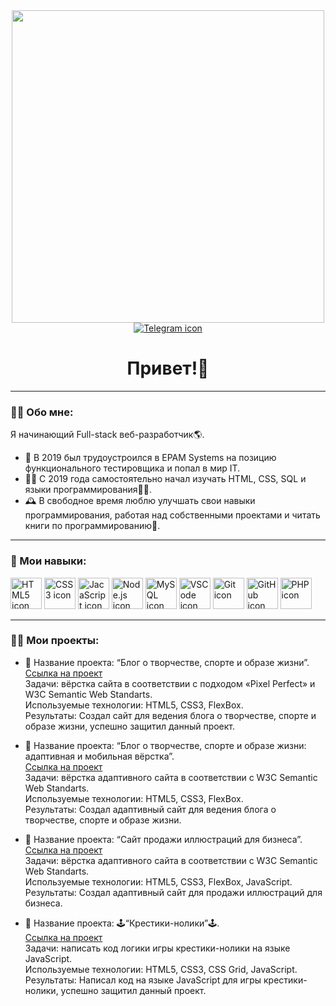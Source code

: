 <div id="header" align="center">
  <img src="https://media.giphy.com/media/PI3QGKFN6XZUCMMqJm/giphy.gif?cid=ecf05e47eesytfi41vbpfrqdwn0hdgl4vp74u6uj2tivngvq&ep=v1_gifs_search&rid=giphy.gif&ct=g" width="500">
</div>
<div id="social" align="center">
  <a href="#">
    <img src="https://img.icons8.com/?size=100&id=oWiuH0jFiU0R&format=png&color=000000" alt="Telegram icon">
  </a>
</div>
<h1 align="center">
  Привет!👋
</h1>

---

### 👨‍💻 Обо мне:
Я начинающий Full-stack веб-разработчик🌎.
- 👔 В 2019 был трудоустроился в EPAM Systems на позицию функционального тестировщика и попал в мир IT.
- 👨‍🎓 С 2019 года самостоятельно начал изучать HTML, CSS, SQL и языки программирования👨‍🔬.
- 🕰️ В свободное время люблю улучшать свои навыки программирования, работая над собственными проектами и читать книги по программированию📖.

---

### 📃 Мои навыки:
<div id="skills">
  <img src="https://img.icons8.com/?size=100&id=20909&format=png&color=000000" alt="HTML5 icon" width="50px">
  <img src="https://img.icons8.com/?size=100&id=21278&format=png&color=000000" alt="CSS3 icon" width="50px">
  <img src="https://img.icons8.com/?size=100&id=108784&format=png&color=000000" alt="JacaScript icon" width="50px">
  <img src="https://img.icons8.com/?size=100&id=hsPbhkOH4FMe&format=png&color=000000" alt="Node.js icon" width="50px">
  <img src="https://img.icons8.com/?size=100&id=UFXRpPFebwa2&format=png&color=000000" alt="MySQL icon" width="50px">
  <img src="https://img.icons8.com/?size=100&id=9OGIyU8hrxW5&format=png&color=000000" alt="VSCode icon" width="50px">
  <img src="https://img.icons8.com/?size=100&id=20906&format=png&color=000000" alt="Git icon" width="50px">
  <img src="https://img.icons8.com/?size=100&id=16318&format=png&color=FAB005" alt="GitHub icon" width="50px">
  <img src="https://img.icons8.com/?size=100&id=fAMVO_fuoOuC&format=png&color=000000" alt="PHP icon" width="50px">
</div>

---

### 👨‍🎓 Мои проекты:
- 📄 Название проекта: “Блог о творчестве, спорте и образе жизни”.  
<a href="https://github.com/GLancer14/html-diploma-public">Ссылка на проект</a>  
Задачи: вёрстка сайта в соответствии с подходом «Pixel Perfect» и W3C Semantic Web Standarts.  
Используемые технологии: HTML5, CSS3, FlexBox.  
Результаты: Создал сайт для ведения блога о творчестве, спорте и образе жизни, успешно защитил данный проект.  
  
- 📃 Название проекта: “Блог о творчестве, спорте и образе жизни: адаптивная и мобильная вёрстка”.  
<a href="https://github.com/GLancer14/mq-diploma-public">Ссылка на проект</a>  
Задачи: вёрстка адаптивного сайта в соответствии с W3C Semantic Web Standarts.  
Используемые технологии: HTML5, CSS3, FlexBox.  
Результаты: Создал адаптивный сайт для ведения блога о творчестве, спорте и образе жизни.  

- 📃 Название проекта: “Сайт продажи иллюстраций для бизнеса”.  
<a href="https://github.com/GLancer14/mq-task-site-public">Ссылка на проект</a>  
Задачи: вёрстка адаптивного сайта в соответствии с W3C Semantic Web Standarts.  
Используемые технологии: HTML5, CSS3, FlexBox, JavaScript.  
Результаты: Создал адаптивный сайт для продажи иллюстраций для бизнеса.  

- 📄 Название проекта: 🕹️“Крестики-нолики”🕹️.  
<a href="https://github.com/GLancer14/pb-ttt-diploma">Ссылка на проект</a>  
Задачи: написать код логики игры крестики-нолики на языке JavaScript.  
Используемые технологии: HTML5, CSS3, CSS Grid, JavaScript.  
Результаты: Написал код на языке JavaScript для игры крестики-нолики, успешно защитил данный проект.  
